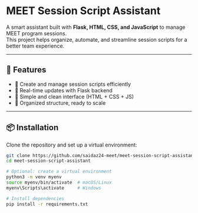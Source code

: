 # MEET Session Script Assistant

A smart assistant built with **Flask, HTML, CSS, and JavaScript** to manage MEET program sessions.  
This project helps organize, automate, and streamline session scripts for a better team experience.

---

## 🚀 Features
- 📝 Create and manage session scripts efficiently
- 🔄 Real-time updates with Flask backend
- 🎨 Simple and clean interface (HTML + CSS + JS)
- 📂 Organized structure, ready to scale

---

## 📦 Installation

Clone the repository and set up a virtual environment:

```bash
git clone https://github.com/saidaz24-meet/meet-session-script-assistant.git
cd meet-session-script-assistant

# Optional: create a virtual environment
python3 -m venv myenv
source myenv/bin/activate  # macOS/Linux
myenv\Scripts\activate     # Windows

# Install dependencies
pip install -r requirements.txt
